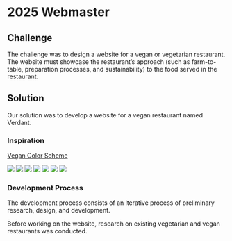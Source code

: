 # 2025 Webmaster

## Challenge

The challenge was to design a website for a vegan or vegetarian restaurant. The website must showcase the restaurant’s approach (such as farm-to-table, preparation processes, and sustainability) to the food served in the restaurant.

## Solution

Our solution was to develop a website for a vegan restaurant named Verdant.

### Inspiration

[Vegan Color Scheme](https://www.google.com/search?q=vegan+colors&sca_esv=12dd82caf9fb79d9&ei=eedTZ_ysM-WFwbkPnPfpmQI&ved=0ahUKEwi8zau2gJWKAxXlQjABHZx7OiMQ4dUDCA8&uact=5&oq=vegan+colors&gs_lp=Egxnd3Mtd2l6LXNlcnAiDHZlZ2FuIGNvbG9yczIKEAAYsAMY1gQYRzIKEAAYsAMY1gQYRzIKEAAYsAMY1gQYRzIKEAAYsAMY1gQYRzIKEAAYsAMY1gQYRzIKEAAYsAMY1gQYRzIKEAAYsAMY1gQYRzIKEAAYsAMY1gQYR0izAlAAWABwAXgBkAEAmAEAoAEAqgEAuAEDyAEAmAIBoAIImAMAiAYBkAYIkgcBMaAHAA&sclient=gws-wiz-serp)

![](https://cdn.dribbble.com/userupload/3582395/file/original-7dc1f68ad1c864d43016f47d9baafb8b.jpg?resize=2048x1536&vertical=center)
![](https://cdn.dribbble.com/users/5682439/screenshots/16496357/media/687b2e5b8f6056fdca96d9b9bae06ee1.jpg?resize=1600x1200&vertical=center)
![](https://cdn.dribbble.com/userupload/12853367/file/original-f8de4189f0e0db09c4edf24fce0d8def.png?resize=1200x853&vertical=center)
![](https://cdn.dribbble.com/userupload/9310573/file/original-bfeab91ea755dbbb0d4ff5a057b33c3a.png?resize=2048x1536&vertical=center)
![](https://cdn.dribbble.com/userupload/13232999/file/original-ff85a6cd4796cf839e59ac906f845559.png?resize=2048x1536&vertical=center)
![](https://cdn.dribbble.com/userupload/9304923/file/original-8bca2d8d7b1aa0e50f09edbd84597e30.png?resize=1504x1128&vertical=center)
![](https://cdn.dribbble.com/userupload/15293512/file/original-fde91e2ea3c0af49f558066ae4f512c9.png?resize=2048x1536&vertical=center)

### Development Process

The development process consists of an iterative process of preliminary research, design, and development.

Before working on the website, research on existing vegetarian and vegan restaurants was conducted.
